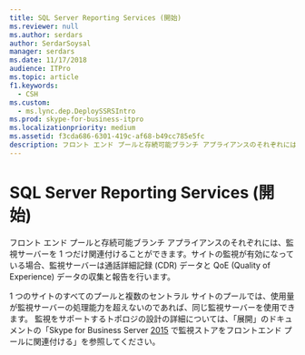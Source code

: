 ```yaml
---
title: SQL Server Reporting Services (開始)
ms.reviewer: null
ms.author: serdars
author: SerdarSoysal
manager: serdars
ms.date: 11/17/2018
audience: ITPro
ms.topic: article
f1.keywords:
  - CSH
ms.custom:
  - ms.lync.dep.DeploySSRSIntro
ms.prod: skype-for-business-itpro
ms.localizationpriority: medium
ms.assetid: f3cda686-6301-419c-af68-b49cc785e5fc
description: フロント エンド プールと存続可能ブランチ アプライアンスのそれぞれには、監視サーバーを 1 つだけ関連付けることができます。サイトの監視が有効になっている場合、監視サーバーは通話詳細記録 (CDR) データと QoE (Quality of Experience) データの収集と報告を行います。
---
```


# <a name="sql-server-reporting-services-intro"></a>SQL Server Reporting Services (開始)
 
フロント エンド プールと存続可能ブランチ アプライアンスのそれぞれには、監視サーバーを 1 つだけ関連付けることができます。サイトの監視が有効になっている場合、監視サーバーは通話詳細記録 (CDR) データと QoE (Quality of Experience) データの収集と報告を行います。
  
1 つのサイトのすべてのプールと複数のセントラル サイトのプールでは、使用量が監視サーバーの処理能力を超えないのであれば、同じ監視サーバーを使用できます。 監視をサポートするトポロジの設計の詳細については、「展開」のドキュメントの「Skype for Business Server [2015](../../deploy/deploy-monitoring/associate-a-monitoring-store.md) で監視ストアをフロントエンド プールに関連付ける」を参照してください。
  

